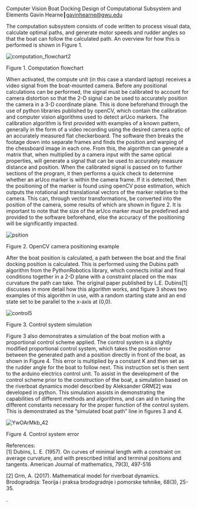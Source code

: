 Computer Vision Boat Docking
Design of Computational Subsystem and Elements
Gavin Hearne┃gavinhearne@gwu.edu

The computation subsystem consists of code written to process visual data, calculate optimal paths, and generate motor speeds and rudder angles so that the boat can follow the calculated path. An overview for how this is performed is shown in Figure 1.

![computation_flowchart2](https://user-images.githubusercontent.com/82735863/223553295-be85a7f6-b7df-4a72-90b8-36a814193720.JPG)

Figure 1. Computation flowchart

When activated, the compute unit (in this case a standard laptop) receives a video signal from the boat-mounted camera. Before any positional calculations can be performed, the signal must be calibrated to account for camera distortion so that the 2-D signal can be used to accurately position the camera in a 3-D coordinate plane. This is done beforehand through the use of python libraries published by openCV, which contain the calibration and computer vision algorithms used to detect arUco markers. The calibration algorithm is first provided with examples of a known pattern, generally in the form of a video recording using the desired camera optic of an accurately measured flat checkerboard. The software then breaks the footage down into separate frames and finds the position and warping of the chessboard image in each one. From this, the algorithm can generate a matrix that, when multiplied by a camera input with the same optical properties, will generate a signal that can be used to accurately measure distance and position. 
When the calibrated signal is passed on to further sections of the program, it then performs a quick check to determine whether an arUco marker is within the camera frame. If it is detected, then the positioning of the marker is found using openCV pose estimation, which outputs the rotational and translational vectors of the marker relative to the camera. This can, through vector transformations, be converted into the position of the camera, some results of which are shown in figure 2. It is important to note that the size of the arUco marker must be predefined and provided to the software beforehand, else the accuracy of the positioning will be significantly impacted. 

![psition](https://user-images.githubusercontent.com/82735863/223553637-4fa6a85c-fc4b-46dd-9726-44aa63355983.JPG)

Figure  2. OpenCV camera positioning example

After the boat position is calculated, a path between the boat and the final docking position is calculated. This is performed using the Dubins path algorithm from the PythonRobotics library, which connects initial and final conditions together in a 2-D plane with a constraint placed on the max curvature the path can take. The original paper published by L.E. Dubins[1] discusses in more detail how this algorithm works, and figure 3 shows two examples of this algorithm in use, with a random starting state and an end state set to be parallel to the x-axis at (0,0).  

![control5](https://user-images.githubusercontent.com/82735863/223553707-96a710a9-4095-4688-8e9e-652623532f09.png)

Figure 3. Control system simulation

Figure 3 also demonstrates a simulation of the boat motion with a proportional control scheme applied. The control system is a slightly modified proportional control system, which takes the position error between the generated path and a position directly in front of the boat, as shown in Figure 4. This error is multiplied by a constant K and then set as the rudder angle for the boat to follow next. This instruction set is then sent to the arduino electrics control unit. To assist in the development of the control scheme prior to the construction of the boat, a simulation based on the riverboat dynamics model described by Aleksander GRM[2] was developed in python. This simulation assists in demonstrating the capabilities of different methods and algorithms, and can aid in tuning the different constants necessary for the proper function of the control system. This is demonstrated as the “simulated boat path” line in figures 3 and 4.	


![YwOArMkb_42](https://user-images.githubusercontent.com/82735863/223554609-7611bccf-44b3-43cc-af27-856f5d1c81c3.jpg)

Figure 4. Control system error



References:				
[1] Dubins, L. E. (1957). On curves of minimal length with a constraint on average curvature, and with prescribed initial and terminal positions and tangents. American Journal of mathematics, 79(3), 497-516

[2] Grm, A. (2017). Mathematical model for riverboat dynamics. Brodogradnja: Teorija i praksa brodogradnje i pomorske tehnike, 68(3), 25-35.



.

		

